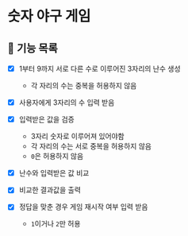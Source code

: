 # 숫자 야구 게임

## 📝 기능 목록

- [x] 1부터 9까지 서로 다른 수로 이루어진 3자리의 난수 생성
    - 각 자리의 수는 중복을 허용하지 않음

- [x] 사용자에게 3자리의 수 입력 받음

- [x] 입력받은 값을 검증
    - 3자리 숫자로 이루어져 있어야함
    - 각 자리의 수는 서로 중복을 허용하지 않음
    - `0`은 허용하지 않음

- [x] 난수와 입력받은 값 비교

- [x] 비교한 결과값을 출력

- [x] 정답을 맞춘 경우 게임 재시작 여부 입력 받음
    - `1`이거나 `2`만 허용